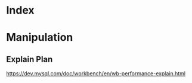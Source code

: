# Index

# Manipulation

## Explain Plan
https://dev.mysql.com/doc/workbench/en/wb-performance-explain.html
